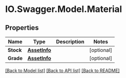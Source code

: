 # IO.Swagger.Model.Material
## Properties

Name | Type | Description | Notes
------------ | ------------- | ------------- | -------------
**Stock** | [**AssetInfo**](AssetInfo.md) |  | [optional] 
**Grade** | [**AssetInfo**](AssetInfo.md) |  | [optional] 

[[Back to Model list]](../README.md#documentation-for-models) [[Back to API list]](../README.md#documentation-for-api-endpoints) [[Back to README]](../README.md)

